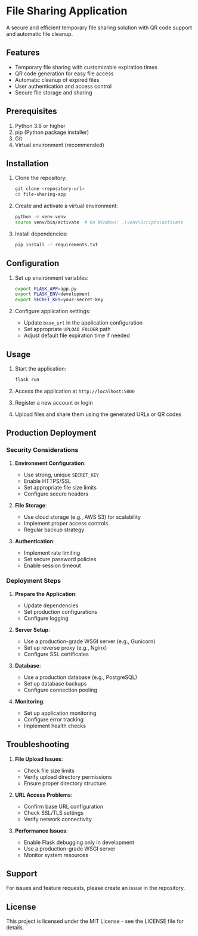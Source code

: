# File Sharing Application

A secure and efficient temporary file sharing solution with QR code support and automatic file cleanup.

## Features

- Temporary file sharing with customizable expiration times
- QR code generation for easy file access
- Automatic cleanup of expired files
- User authentication and access control
- Secure file storage and sharing

## Prerequisites

1. Python 3.8 or higher
2. pip (Python package installer)
3. Git
4. Virtual environment (recommended)

## Installation

1. Clone the repository:
   ```bash
   git clone <repository-url>
   cd file-sharing-app
   ```

2. Create and activate a virtual environment:
   ```bash
   python -m venv venv
   source venv/bin/activate  # On Windows: .\venv\Scripts\activate
   ```

3. Install dependencies:
   ```bash
   pip install -r requirements.txt
   ```

## Configuration

1. Set up environment variables:
   ```bash
   export FLASK_APP=app.py
   export FLASK_ENV=development
   export SECRET_KEY=your-secret-key
   ```

2. Configure application settings:
   - Update `base_url` in the application configuration
   - Set appropriate `UPLOAD_FOLDER` path
   - Adjust default file expiration time if needed

## Usage

1. Start the application:
   ```bash
   flask run
   ```

2. Access the application at `http://localhost:5000`

3. Register a new account or login

4. Upload files and share them using the generated URLs or QR codes

## Production Deployment

### Security Considerations

1. **Environment Configuration**:
   - Use strong, unique `SECRET_KEY`
   - Enable HTTPS/SSL
   - Set appropriate file size limits
   - Configure secure headers

2. **File Storage**:
   - Use cloud storage (e.g., AWS S3) for scalability
   - Implement proper access controls
   - Regular backup strategy

3. **Authentication**:
   - Implement rate limiting
   - Set secure password policies
   - Enable session timeout

### Deployment Steps

1. **Prepare the Application**:
   - Update dependencies
   - Set production configurations
   - Configure logging

2. **Server Setup**:
   - Use a production-grade WSGI server (e.g., Gunicorn)
   - Set up reverse proxy (e.g., Nginx)
   - Configure SSL certificates

3. **Database**:
   - Use a production database (e.g., PostgreSQL)
   - Set up database backups
   - Configure connection pooling

4. **Monitoring**:
   - Set up application monitoring
   - Configure error tracking
   - Implement health checks

## Troubleshooting

1. **File Upload Issues**:
   - Check file size limits
   - Verify upload directory permissions
   - Ensure proper directory structure

2. **URL Access Problems**:
   - Confirm base URL configuration
   - Check SSL/TLS settings
   - Verify network connectivity

3. **Performance Issues**:
   - Enable Flask debugging only in development
   - Use a production-grade WSGI server
   - Monitor system resources

## Support

For issues and feature requests, please create an issue in the repository.

## License

This project is licensed under the MIT License - see the LICENSE file for details.